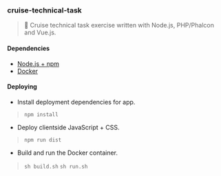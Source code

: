 ### cruise-technical-task
> :ship: Cruise technical task exercise written with Node.js, PHP/Phalcon and Vue.js.

#### Dependencies

* [Node.js + npm](https://nodejs.org/en/)
* [Docker](https://www.docker.com)

#### Deploying

* Install deployment dependencies for app.
> `npm install`

* Deploy clientside JavaScript + CSS.
> `npm run dist`

* Build and run the Docker container.
> `sh build.sh`
> `sh run.sh`
